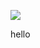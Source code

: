 ﻿
[![](https://www.herokucdn.com/deploy/button.png)](https://heroku.com/deploy?template=https://github.com/yxszowg/dfygh.git)

hello


 